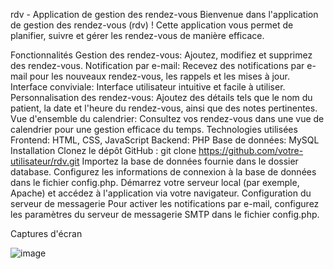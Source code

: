 rdv - Application de gestion des rendez-vous
Bienvenue dans l'application de gestion des rendez-vous (rdv) ! Cette application vous permet de planifier, suivre et gérer les rendez-vous de manière efficace.

Fonctionnalités
Gestion des rendez-vous: Ajoutez, modifiez et supprimez des rendez-vous.
Notification par e-mail: Recevez des notifications par e-mail pour les nouveaux rendez-vous, les rappels et les mises à jour.
Interface conviviale: Interface utilisateur intuitive et facile à utiliser.
Personnalisation des rendez-vous: Ajoutez des détails tels que le nom du patient, la date et l'heure du rendez-vous, ainsi que des notes pertinentes.
Vue d'ensemble du calendrier: Consultez vos rendez-vous dans une vue de calendrier pour une gestion efficace du temps.
Technologies utilisées
Frontend: HTML, CSS, JavaScript
Backend: PHP
Base de données: MySQL
Installation
Clonez le dépôt GitHub : git clone https://github.com/votre-utilisateur/rdv.git
Importez la base de données fournie dans le dossier database.
Configurez les informations de connexion à la base de données dans le fichier config.php.
Démarrez votre serveur local (par exemple, Apache) et accédez à l'application via votre navigateur.
Configuration du serveur de messagerie
Pour activer les notifications par e-mail, configurez les paramètres du serveur de messagerie SMTP dans le fichier config.php.

Captures d'écran

![image](https://github.com/Raefml/RDV/assets/93080320/2e458669-b1b2-4444-bdf0-de661ef4a0e7)


